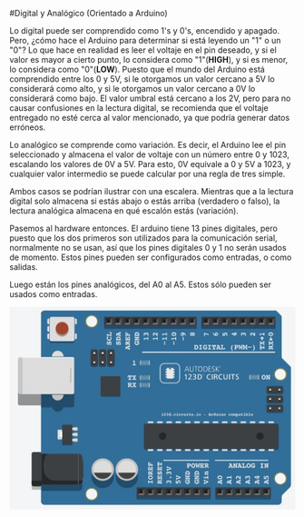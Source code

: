#Digital y Analógico (Orientado a Arduino)

Lo digital puede ser comprendido como 1's y 0's, encendido y apagado. Pero, ¿cómo hace el Arduino para determinar si está leyendo un "1" o un "0"? Lo que hace en realidad es leer el voltaje en el pin deseado, y si el valor es mayor a cierto punto, lo considera como "1"(**HIGH**), y si es menor, lo considera como "0"(**LOW**). Puesto que el mundo del Arduino está comprendido entre los 0 y 5V, si le otorgamos un valor cercano a 5V lo considerará como alto, y si le otorgamos un valor cercano a 0V lo considerará como bajo. El valor umbral está cercano a los 2V, pero para no causar confusiones en la lectura digital, se recomienda que el voltaje entregado no esté cerca al valor mencionado, ya que podría generar datos erróneos.

Lo analógico se comprende como variación. Es decir, el Arduino lee el pin seleccionado y almacena el valor de voltaje con un número entre 0 y 1023, escalando los valores de 0V a 5V. Para esto, 0V equivale a 0 y 5V a 1023, y cualquier valor intermedio se puede calcular por una regla de tres simple.

Ambos casos se podrían ilustrar con una escalera. Mientras que a la lectura digital solo almacena si estás abajo o estás arriba (verdadero o falso), la lectura analógica almacena en qué escalón estás (variación).

Pasemos al hardware entonces. El arduino tiene 13 pines digitales, pero puesto que los dos primeros son utilizados para la comunicación serial, normalmente no se usan, así que los pines digitales 0 y 1 no serán usados de momento.
Estos pines pueden ser configurados como entradas, o como salidas.

Luego están los pines analógicos, del A0 al A5. Estos sólo pueden ser usados como entradas.

![Sin titulo](Imagenes/Arduino.JPG)